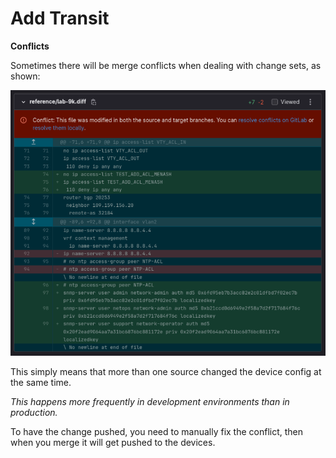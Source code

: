# Add Transit

**Conflicts**

Sometimes there will be merge conflicts when dealing with change sets, as shown:

   ![](img/conflict.png)

This simply means that more than one source changed the device config at the same time.

_This happens more frequently in development environments than in production._

To have the change pushed, you need to manually fix the conflict, then when you merge it will get pushed to the devices.
